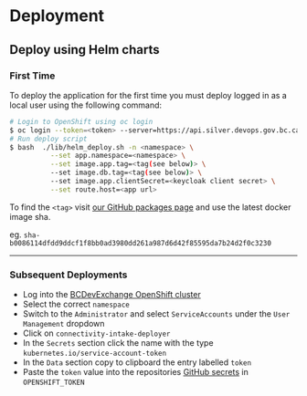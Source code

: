 # Deployment

## Deploy using Helm charts

### First Time

To deploy the application for the first time you must deploy logged in as a local user using the following command:
```bash
# Login to OpenShift using oc login
$ oc login --token=<token> --server=https://api.silver.devops.gov.bc.ca:6443
# Run deploy script
$ bash  ./lib/helm_deploy.sh -n <namespace> \
          --set app.namespace=<namespace> \
          --set image.app.tag=<tag(see below)> \
          --set image.db.tag=<tag(see below)> \
          --set image.app.clientSecret=<keycloak client secret> \
          --set route.host=<app url>
```

To find the `<tag>` visit [our GitHub packages page](https://github.com/bcgov/connectivity-intake/pkgs/container/connectivity-intake) and use the latest docker image sha. 

eg. `sha-b0086114dfdd9ddcf1f8bb0ad3980dd261a987d6d42f85595da7b24d2f0c3230`

---

### Subsequent Deployments

- Log into the [BCDevExchange OpenShift cluster](https://console.apps.silver.devops.gov.bc.ca)
- Select the correct `namespace`
- Switch to the `Administrator` and select `ServiceAccounts` under the `User Management` dropdown
- Click on `connectivity-intake-deployer`
- In the `Secrets` section click the name with the type `kubernetes.io/service-account-token`
- In the `Data` section copy to clipboard the entry labelled `token`
- Paste the `token` value into the repositories [GitHub secrets](https://github.com/bcgov/connectivity-intake/settings/secrets/actions) in `OPENSHIFT_TOKEN`
